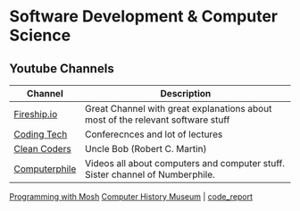 # Software Development & Computer Science 
## Youtube Channels
Channel | Description
------- | -----------
[Fireship.io](https://www.youtube.com/channel/UCsBjURrPoezykLs9EqgamOA) | Great Channel with great explanations about most of the relevant software stuff
[Coding Tech](https://www.youtube.com/channel/UCtxCXg-UvSnTKPOzLH4wJaQ) | Conferecnces and lot of lectures
[Clean Coders](https://www.youtube.com/channel/UCfaJt1SFvmSfjL2iKX-ZuBA) | Uncle Bob (Robert C. Martin)
[Computerphile](https://www.youtube.com/channel/UC9-y-6csu5WGm29I7JiwpnA) | Videos all about computers and computer stuff. Sister channel of Numberphile.
[Programming with Mosh](https://www.youtube.com/user/programmingwithmosh)
[Computer History Museum](https://www.youtube.com/user/ComputerHistory) | 
[code_report](https://www.youtube.com/channel/UC1kBxkk2bcG78YBX7LMl9pQ)
